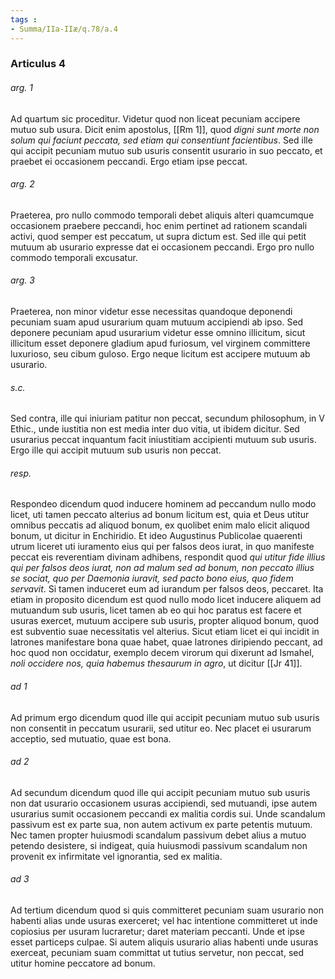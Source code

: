 ```yaml
---
tags : 
- Summa/IIa-IIæ/q.78/a.4
---
```


### Articulus 4

###### arg. 1
Ad quartum sic proceditur. Videtur quod non liceat pecuniam accipere mutuo sub usura. Dicit enim apostolus, [[Rm 1]], quod *digni sunt morte non solum qui faciunt peccata, sed etiam qui consentiunt facientibus*. Sed ille qui accipit pecuniam mutuo sub usuris consentit usurario in suo peccato, et praebet ei occasionem peccandi. Ergo etiam ipse peccat.

###### arg. 2
Praeterea, pro nullo commodo temporali debet aliquis alteri quamcumque occasionem praebere peccandi, hoc enim pertinet ad rationem scandali activi, quod semper est peccatum, ut supra dictum est. Sed ille qui petit mutuum ab usurario expresse dat ei occasionem peccandi. Ergo pro nullo commodo temporali excusatur.

###### arg. 3
Praeterea, non minor videtur esse necessitas quandoque deponendi pecuniam suam apud usurarium quam mutuum accipiendi ab ipso. Sed deponere pecuniam apud usurarium videtur esse omnino illicitum, sicut illicitum esset deponere gladium apud furiosum, vel virginem committere luxurioso, seu cibum guloso. Ergo neque licitum est accipere mutuum ab usurario.

###### s.c.
Sed contra, ille qui iniuriam patitur non peccat, secundum philosophum, in V Ethic., unde iustitia non est media inter duo vitia, ut ibidem dicitur. Sed usurarius peccat inquantum facit iniustitiam accipienti mutuum sub usuris. Ergo ille qui accipit mutuum sub usuris non peccat.

###### resp.
Respondeo dicendum quod inducere hominem ad peccandum nullo modo licet, uti tamen peccato alterius ad bonum licitum est, quia et Deus utitur omnibus peccatis ad aliquod bonum, ex quolibet enim malo elicit aliquod bonum, ut dicitur in Enchiridio. Et ideo Augustinus Publicolae quaerenti utrum liceret uti iuramento eius qui per falsos deos iurat, in quo manifeste peccat eis reverentiam divinam adhibens, respondit quod *qui utitur fide illius qui per falsos deos iurat, non ad malum sed ad bonum, non peccato illius se sociat, quo per Daemonia iuravit, sed pacto bono eius, quo fidem servavit*. Si tamen induceret eum ad iurandum per falsos deos, peccaret. Ita etiam in proposito dicendum est quod nullo modo licet inducere aliquem ad mutuandum sub usuris, licet tamen ab eo qui hoc paratus est facere et usuras exercet, mutuum accipere sub usuris, propter aliquod bonum, quod est subventio suae necessitatis vel alterius. Sicut etiam licet ei qui incidit in latrones manifestare bona quae habet, quae latrones diripiendo peccant, ad hoc quod non occidatur, exemplo decem virorum qui dixerunt ad Ismahel, *noli occidere nos, quia habemus thesaurum in agro*, ut dicitur [[Jr 41]].

###### ad 1
Ad primum ergo dicendum quod ille qui accipit pecuniam mutuo sub usuris non consentit in peccatum usurarii, sed utitur eo. Nec placet ei usurarum acceptio, sed mutuatio, quae est bona.

###### ad 2
Ad secundum dicendum quod ille qui accipit pecuniam mutuo sub usuris non dat usurario occasionem usuras accipiendi, sed mutuandi, ipse autem usurarius sumit occasionem peccandi ex malitia cordis sui. Unde scandalum passivum est ex parte sua, non autem activum ex parte petentis mutuum. Nec tamen propter huiusmodi scandalum passivum debet alius a mutuo petendo desistere, si indigeat, quia huiusmodi passivum scandalum non provenit ex infirmitate vel ignorantia, sed ex malitia.

###### ad 3
Ad tertium dicendum quod si quis committeret pecuniam suam usurario non habenti alias unde usuras exerceret; vel hac intentione committeret ut inde copiosius per usuram lucraretur; daret materiam peccanti. Unde et ipse esset particeps culpae. Si autem aliquis usurario alias habenti unde usuras exerceat, pecuniam suam committat ut tutius servetur, non peccat, sed utitur homine peccatore ad bonum.

